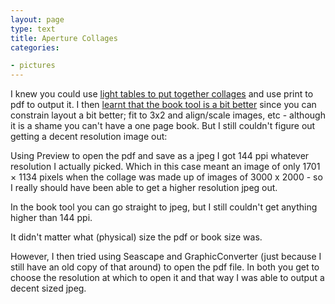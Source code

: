 ```yaml
---
layout: page
type: text
title: Aperture Collages
categories: 

- pictures
---
```

I knew you could use [light tables to put together collages](http://www.flickr.com/photos/i-5-m/3933058647/in/set-72157622284301577/) and use print to pdf to output it. I then [learnt that the book tool is a bit better](http://www.flickr.com/groups/aperture_users/discuss/72157610731776828/?search=Collage) since you can constrain layout a bit better; fit to 3x2 and align/scale images, etc  - although it is a shame you can't have a one page book. But I still couldn't figure out getting a decent resolution image out: 

Using Preview to open the pdf and save as a jpeg I got 144 ppi whatever resolution I actually picked. Which in this case meant an image of only 1701 × 1134 pixels when the collage was made up of images of 3000 x 2000 - so I really should have been able to get a higher resolution jpeg out. 

In the book tool you can go straight to jpeg, but I still couldn't get anything higher than 144 ppi.

It didn't matter what (physical) size the  pdf or book size was.

However, I then tried using Seascape and GraphicConverter (just because I still have an old copy of that around) to open the pdf file. In both you get to choose the resolution at which to open it and that way I was able to output a decent sized jpeg. 
